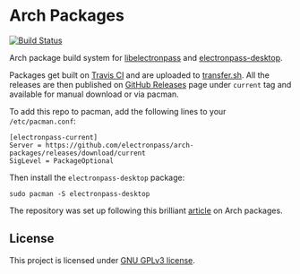# Arch Packages
[![Build Status](https://travis-ci.org/electronpass/arch-packages.svg?branch=master)](https://travis-ci.org/electronpass/arch-packages)

Arch package build system for [libelectronpass](https://github.com/electronpass/libelectronpass/) and [electronpass-desktop](https://github.com/electronpass/electronpass-desktop/).

Packages get built on [Travis CI](https://travis-ci.org/electronpass/arch-packages) and are uploaded to [transfer.sh](https://transfer.sh). All the releases are then published on [GitHub Releases](https://github.com/electronpass/arch-packages/releases) page under `current` tag and available for manual download or via pacman.

To add this repo to pacman, add the following lines to your `/etc/pacman.conf`:

```
[electronpass-current]
Server = https://github.com/electronpass/arch-packages/releases/download/current
SigLevel = PackageOptional
```

Then install the `electronpass-desktop` package:

`sudo pacman -S electronpass-desktop`


The repository was set up following this brilliant [article](https://fusion809.github.io/how-to-create-archlinux-repository/) on Arch packages.

## License
This project is licensed under [GNU GPLv3 license](https://github.com/electronpass/electronpass-desktop/blob/master/LICENSE).
